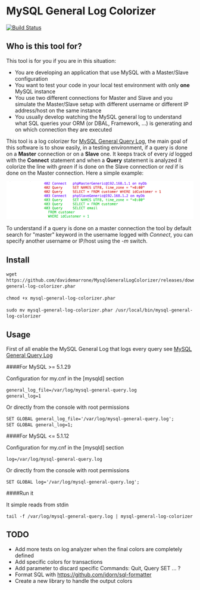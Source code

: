 MySQL General Log Colorizer 
===========================
[![Build Status](https://travis-ci.org/davidemarrone/MysqlGeneralLogColorizer.svg?branch=master)](https://travis-ci.org/davidemarrone/MysqlGeneralLogColorizer)

Who is this tool for?
---------------------

This tool is for you if you are in this situation:

* You are developing an application that use MySQL with a Master/Slave configuration
* You want to test your code in your local test environment with only **one** MySQL instance 
* You use two different connections for Master and Slave and you simulate the Master/Slave setup with different username or different IP address/host on the same instance
* You usually develop watching the MySQL general log to understand what SQL queries your ORM (or DBAL, Framework, ...) is generating and on which connection they are executed

This tool is a log colorizer for [MySQL General Query Log](http://dev.mysql.com/doc/refman/5.6/en/query-log.html), the main goal of this software is to show easily, in a testing environment, if a query is done on a **Master** connection or on a **Slave** one. It keeps track of every *id* logged with the **Connect** statement and when a **Query** statement is analyzed it colorize the line with *green* if is done on the Slave connection or *red* if is done on the Master connection. Here a simple example:

![Colorizer example](/docs/screenshot.png?raw=true "Example of a colorized log")

To understand if a query is done on a master connection the tool by default search for "master" keyword in the username logged with *Connect*, you can specify another username or IP/host using the *-m* switch.

Install
-------

```
wget https://github.com/davidemarrone/MysqlGeneralLogColorizer/releases/download/v1.0.0/mysql-general-log-colorizer.phar

chmod +x mysql-general-log-colorizer.phar

sudo mv mysql-general-log-colorizer.phar /usr/local/bin/mysql-general-log-colorizer
```

Usage
-----

First of all enable the MySQL General Log that logs every query see [MySQL General Query Log](http://dev.mysql.com/doc/refman/5.6/en/query-log.html)

####For MySQL >=  5.1.29

Configuration for my.cnf in the [mysqld] section
```
general_log_file=/var/log/mysql-general-query.log
general_log=1
```

Or directly from the console with root permissions
```
SET GLOBAL general_log_file='/var/log/mysql-general-query.log';
SET GLOBAL general_log=1;
```

####For MySQL <=  5.1.12

Configuration for my.cnf in the [mysqld] section
```
log=/var/log/mysql-general-query.log
```

Or directly from the console with root permissions
```
SET GLOBAL log='/var/log/mysql-general-query.log';
```

####Run it

It simple reads from stdin
```
tail -f /var/log/mysql-general-query.log | mysql-general-log-colorizer
```

TODO
----
* Add more tests on log analyzer when the final colors are completely defined
* Add specific colors for transactions
* Add parameter to discard specific Commands: Quit, Query SET ... ?
* Format SQL with https://github.com/jdorn/sql-formatter
* Create a new library to handle the output colors
